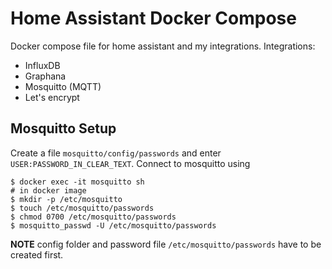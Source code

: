 # Home Assistant Docker Compose

Docker compose file for home assistant and my integrations. Integrations:
- InfluxDB
- Graphana
- Mosquitto (MQTT)
- Let's encrypt


## Mosquitto Setup

Create a file `mosquitto/config/passwords` and enter `USER:PASSWORD_IN_CLEAR_TEXT`. Connect to mosquitto using
```shell
$ docker exec -it mosquitto sh
# in docker image
$ mkdir -p /etc/mosquitto
$ touch /etc/mosquitto/passwords
$ chmod 0700 /etc/mosquitto/passwords
$ mosquitto_passwd -U /etc/mosquitto/passwords

```

**NOTE** config folder and password file `/etc/mosquitto/passwords` have to be created first.
